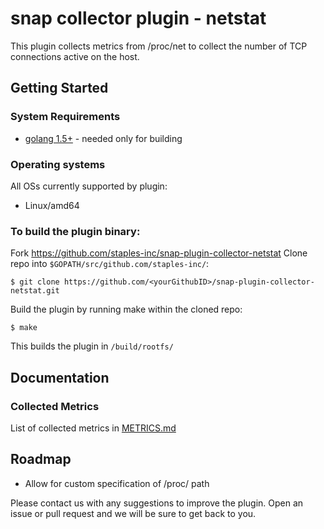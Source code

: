 # snap collector plugin - netstat
This plugin collects metrics from /proc/net to collect the number of TCP connections active on the host.

## Getting Started
### System Requirements
* [golang 1.5+](https://golang.org/dl/) - needed only for building

### Operating systems
All OSs currently supported by plugin:
* Linux/amd64

### To build the plugin binary:
Fork https://github.com/staples-inc/snap-plugin-collector-netstat
Clone repo into `$GOPATH/src/github.com/staples-inc/`:

```
$ git clone https://github.com/<yourGithubID>/snap-plugin-collector-netstat.git
```

Build the plugin by running make within the cloned repo:
```
$ make
```
This builds the plugin in `/build/rootfs/`

## Documentation
### Collected Metrics
List of collected metrics in [METRICS.md](https://github.com/staples-inc/snap-plugin-collector-netstat/blob/master/METRICS.md)

## Roadmap
* Allow for custom specification of /proc/ path

Please contact us with any suggestions to improve the plugin. Open an issue or pull request and we will be sure to get back to you.
